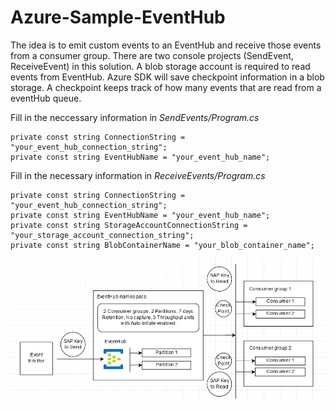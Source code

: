 # Azure-Sample-EventHub
The idea is to emit custom events to an EventHub and receive those events from a consumer group. There are two console projects (SendEvent, ReceiveEvent) in this solution. A blob storage account is required to read events from EventHub. Azure SDK will save checkpoint information in a blob storage. A checkpoint keeps track of how many events that are read from a eventHub queue.

Fill in the neccessary information in *SendEvents/Program.cs* 
```
private const string ConnectionString = "your_event_hub_connection_string";
private const string EventHubName = "your_event_hub_name";
```

Fill in the necessary information in *ReceiveEvents/Program.cs*
```
private const string ConnectionString = "your_event_hub_connection_string";
private const string EventHubName = "your_event_hub_name";
private const string StorageAccountConnectionString = "your_storage_account_connection_string";
private const string BlobContainerName = "your_blob_container_name";
```

<img src="Architecture.jpg" />
